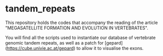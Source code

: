 # tandem_repeats

This repository holds the codes that accompany the reading of the article "MEGASATELLITE FORMATION AND EVOLUTION IN VERTEBRATES".  

You will find all the scripts used to instantiate our database of vertebrate genomic tandem repeats, as well as a patch for [gepard] (https://cube.univie.ac.at/gepard) to allow it to visualise the exons.    

